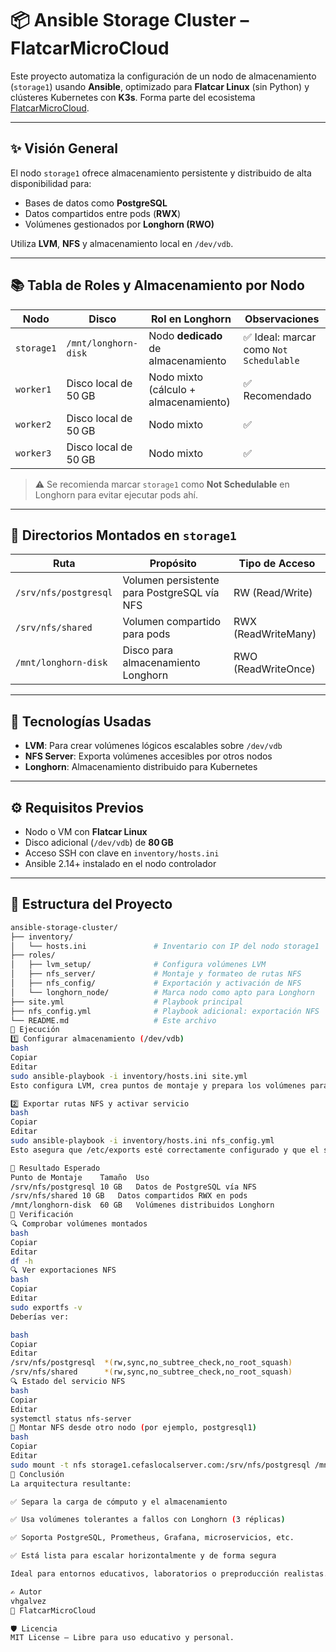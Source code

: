 # 📦 Ansible Storage Cluster – FlatcarMicroCloud

Este proyecto automatiza la configuración de un nodo de almacenamiento (`storage1`) usando **Ansible**, optimizado para **Flatcar Linux** (sin Python) y clústeres Kubernetes con **K3s**. Forma parte del ecosistema [FlatcarMicroCloud](https://github.com/vhgalvez/FlatcarMicroCloud).

---

## ✨ Visión General

El nodo `storage1` ofrece almacenamiento persistente y distribuido de alta disponibilidad para:

- Bases de datos como **PostgreSQL**
- Datos compartidos entre pods (**RWX**)
- Volúmenes gestionados por **Longhorn (RWO)**

Utiliza **LVM**, **NFS** y almacenamiento local en `/dev/vdb`.

---

## 📚 Tabla de Roles y Almacenamiento por Nodo

| Nodo        | Disco                 | Rol en Longhorn                    | Observaciones                            |
|-------------|-----------------------|------------------------------------|------------------------------------------|
| `storage1`  | `/mnt/longhorn-disk`  | Nodo **dedicado** de almacenamiento | ✅ Ideal: marcar como `Not Schedulable` |
| `worker1`   | Disco local de 50 GB   | Nodo mixto (cálculo + almacenamiento) | ✅ Recomendado                         |
| `worker2`   | Disco local de 50 GB   | Nodo mixto                          | ✅                                       |
| `worker3`   | Disco local de 50 GB   | Nodo mixto                          | ✅                                       |

> ⚠️ Se recomienda marcar `storage1` como **Not Schedulable** en Longhorn para evitar ejecutar pods ahí.

---

## 📁 Directorios Montados en `storage1`

| Ruta                    | Propósito                                  | Tipo de Acceso     |
|-------------------------|--------------------------------------------|--------------------|
| `/srv/nfs/postgresql`   | Volumen persistente para PostgreSQL vía NFS | RW (Read/Write)    |
| `/srv/nfs/shared`       | Volumen compartido para pods                | RWX (ReadWriteMany)|
| `/mnt/longhorn-disk`    | Disco para almacenamiento Longhorn          | RWO (ReadWriteOnce)|

---

## 🔧 Tecnologías Usadas

- **LVM**: Para crear volúmenes lógicos escalables sobre `/dev/vdb`
- **NFS Server**: Exporta volúmenes accesibles por otros nodos
- **Longhorn**: Almacenamiento distribuido para Kubernetes

---

## ⚙️ Requisitos Previos

- Nodo o VM con **Flatcar Linux**
- Disco adicional (`/dev/vdb`) de **80 GB**
- Acceso SSH con clave en `inventory/hosts.ini`
- Ansible 2.14+ instalado en el nodo controlador

---

## 📂 Estructura del Proyecto

```bash
ansible-storage-cluster/
├── inventory/
│   └── hosts.ini               # Inventario con IP del nodo storage1
├── roles/
│   ├── lvm_setup/              # Configura volúmenes LVM
│   ├── nfs_server/             # Montaje y formateo de rutas NFS
│   ├── nfs_config/             # Exportación y activación de NFS
│   └── longhorn_node/          # Marca nodo como apto para Longhorn
├── site.yml                    # Playbook principal
├── nfs_config.yml              # Playbook adicional: exportación NFS
└── README.md                   # Este archivo
🚀 Ejecución
1️⃣ Configurar almacenamiento (/dev/vdb)
bash
Copiar
Editar
sudo ansible-playbook -i inventory/hosts.ini site.yml
Esto configura LVM, crea puntos de montaje y prepara los volúmenes para NFS y Longhorn.

2️⃣ Exportar rutas NFS y activar servicio
bash
Copiar
Editar
sudo ansible-playbook -i inventory/hosts.ini nfs_config.yml
Esto asegura que /etc/exports esté correctamente configurado y que el servidor NFS esté activo.

📌 Resultado Esperado
Punto de Montaje	Tamaño	Uso
/srv/nfs/postgresql	10 GB	Datos de PostgreSQL vía NFS
/srv/nfs/shared	10 GB	Datos compartidos RWX en pods
/mnt/longhorn-disk	60 GB	Volúmenes distribuidos Longhorn
🧪 Verificación
🔍 Comprobar volúmenes montados
bash
Copiar
Editar
df -h
🔍 Ver exportaciones NFS
bash
Copiar
Editar
sudo exportfs -v
Deberías ver:

bash
Copiar
Editar
/srv/nfs/postgresql  *(rw,sync,no_subtree_check,no_root_squash)
/srv/nfs/shared      *(rw,sync,no_subtree_check,no_root_squash)
🔍 Estado del servicio NFS
bash
Copiar
Editar
systemctl status nfs-server
🧷 Montar NFS desde otro nodo (por ejemplo, postgresql1)
bash
Copiar
Editar
sudo mount -t nfs storage1.cefaslocalserver.com:/srv/nfs/postgresql /mnt
🌟 Conclusión
La arquitectura resultante:

✅ Separa la carga de cómputo y el almacenamiento

✅ Usa volúmenes tolerantes a fallos con Longhorn (3 réplicas)

✅ Soporta PostgreSQL, Prometheus, Grafana, microservicios, etc.

✅ Está lista para escalar horizontalmente y de forma segura

Ideal para entornos educativos, laboratorios o preproducción realistas.

✍️ Autor
vhgalvez
🔗 FlatcarMicroCloud

🛡️ Licencia
MIT License — Libre para uso educativo y personal.